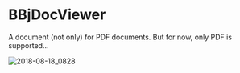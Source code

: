 # BBjDocViewer
A document (not only) for PDF documents. But for now, only PDF is supported...

![2018-08-18_0828](https://user-images.githubusercontent.com/4833070/44296523-09b45080-a2c1-11e8-820b-f1a18d665488.png)
